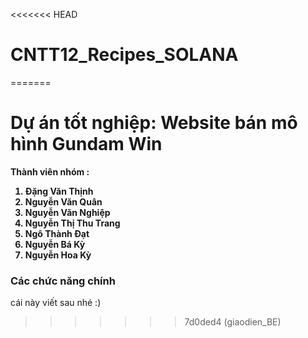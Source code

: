<<<<<<< HEAD
# CNTT12_Recipes_SOLANA
=======
# Dự án tốt nghiệp: Website bán mô hình Gundam Win

**Thành viên nhóm :**

<strong>
    <ol>
        <li>Đặng Văn Thịnh</li>
        <li>Nguyễn Văn Quân</li>
        <li>Nguyễn Văn Nghiệp</li>
        <li>Nguyễn Thị Thu Trang</li>
        <li>Ngô Thành Đạt</li>
        <li>Nguyễn Bá Kỳ</li>
        <li>Nguyễn Hoa Kỳ</li>
    </ol>
</strong>

### Các chức năng chính

cái này viết sau nhé :)
>>>>>>> 7d0ded4 (giaodien_BE)

